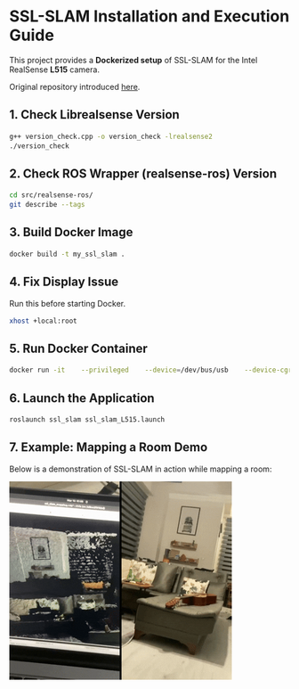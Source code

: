 # SSL-SLAM Installation and Execution Guide

This project provides a **Dockerized setup** of SSL-SLAM for the Intel RealSense **L515** camera.

Original repository introduced [here](https://github.com/wh200720041/ssl_slam.git).

## 1. Check Librealsense Version
```bash
g++ version_check.cpp -o version_check -lrealsense2
./version_check
```

## 2. Check ROS Wrapper (realsense-ros) Version
```bash
cd src/realsense-ros/
git describe --tags
```

## 3. Build Docker Image
```bash
docker build -t my_ssl_slam .
```

## 4. Fix Display Issue
Run this before starting Docker.
```bash
xhost +local:root
```

## 5. Run Docker Container
```bash
docker run -it    --privileged    --device=/dev/bus/usb    --device-cgroup-rule='c 81:* rmw'    --device-cgroup-rule='c 189:* rmw'    -e DISPLAY=$DISPLAY    -e QT_X11_NO_MITSHM=1    -v /tmp/.X11-unix:/tmp/.X11-unix:rw    -v /dev:/dev    -v ~/Downloads:/root/Downloads    my_ssl_slam
```

## 6. Launch the Application
```bash
roslaunch ssl_slam ssl_slam_L515.launch
```

## 7. Example: Mapping a Room Demo

Below is a demonstration of SSL-SLAM in action while mapping a room:

![Room Mapping Demo](docs/img1.gif)